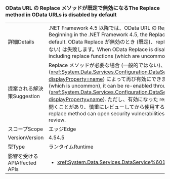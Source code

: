 ### <a name="the-replace-method-in-odata-urls-is-disabled-by-default"></a><span data-ttu-id="32733-101">OData URL の Replace メソッドが既定で無効になる</span><span class="sxs-lookup"><span data-stu-id="32733-101">The Replace method in OData URLs is disabled by default</span></span>

|   |   |
|---|---|
|<span data-ttu-id="32733-102">詳細</span><span class="sxs-lookup"><span data-stu-id="32733-102">Details</span></span>|<span data-ttu-id="32733-103">.NET Framework 4.5 以降では、OData URL の Replace メソッドは既定では無効です。</span><span class="sxs-lookup"><span data-stu-id="32733-103">Beginning in the .NET Framework 4.5, the Replace method in OData URLs is disabled by default.</span></span> <span data-ttu-id="32733-104">OData Replace が無効のとき (既定)、replace 関数を含むユーザー要求 (一般的ではない) は失敗します。</span><span class="sxs-lookup"><span data-stu-id="32733-104">When OData Replace is disabled (now by default), any user requests including replace functions (which are uncommon) will fail.</span></span>|
|<span data-ttu-id="32733-105">提案される解決策</span><span class="sxs-lookup"><span data-stu-id="32733-105">Suggestion</span></span>|<span data-ttu-id="32733-106">Replace メソッドが必要な場合 (一般的ではない)、構成設定 (<xref:System.Data.Services.Configuration.DataServicesFeaturesSection.ReplaceFunction?displayProperty=name>) によって再び有効にできます。</span><span class="sxs-lookup"><span data-stu-id="32733-106">If the replace method is required (which is uncommon), it can be re-enabled through a config settings (<xref:System.Data.Services.Configuration.DataServicesFeaturesSection.ReplaceFunction?displayProperty=name>).</span></span> <span data-ttu-id="32733-107">ただし、有効になった replace メソッドはセキュリティの脆弱性を開くことがあり、慎重にレビューしてから使用する必要があります。</span><span class="sxs-lookup"><span data-stu-id="32733-107">However, an enabled replace method can open security vulnerabilities and should only be used after careful review.</span></span>|
|<span data-ttu-id="32733-108">スコープ</span><span class="sxs-lookup"><span data-stu-id="32733-108">Scope</span></span>|<span data-ttu-id="32733-109">エッジ</span><span class="sxs-lookup"><span data-stu-id="32733-109">Edge</span></span>|
|<span data-ttu-id="32733-110">Version</span><span class="sxs-lookup"><span data-stu-id="32733-110">Version</span></span>|<span data-ttu-id="32733-111">4.5</span><span class="sxs-lookup"><span data-stu-id="32733-111">4.5</span></span>|
|<span data-ttu-id="32733-112">型</span><span class="sxs-lookup"><span data-stu-id="32733-112">Type</span></span>|<span data-ttu-id="32733-113">ランタイム</span><span class="sxs-lookup"><span data-stu-id="32733-113">Runtime</span></span>|
|<span data-ttu-id="32733-114">影響を受ける API</span><span class="sxs-lookup"><span data-stu-id="32733-114">Affected APIs</span></span>|<ul><li><xref:System.Data.Services.DataService%601?displayProperty=nameWithType></li></ul>|

